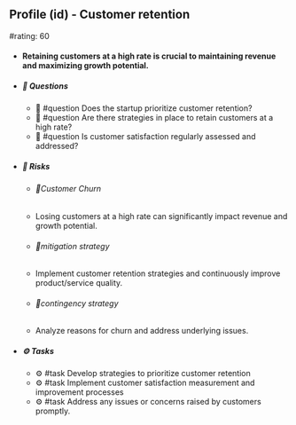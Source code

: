 ## Profile (id) - Customer retention
#rating: 60
- #### Retaining customers at a high rate is crucial to maintaining revenue and maximizing growth potential.
- ##### 💭 Questions
  - 💭 #question Does the startup prioritize customer retention?
  - 💭 #question Are there strategies in place to retain customers at a high rate?
  - 💭 #question Is customer satisfaction regularly assessed and addressed?
- ##### 🚨 Risks
  - ###### 🚨Customer Churn
  - Losing customers at a high rate can significantly impact revenue and growth potential.
  - ###### 🚨mitigation strategy
  - Implement customer retention strategies and continuously improve product/service quality.
  - ###### 🚨contingency strategy
  - Analyze reasons for churn and address underlying issues.
- ##### ⚙️ Tasks
  - ⚙️ #task Develop strategies to prioritize customer retention
  - ⚙️ #task  Implement customer satisfaction measurement and improvement processes
  - ⚙️ #task  Address any issues or concerns raised by customers promptly.


